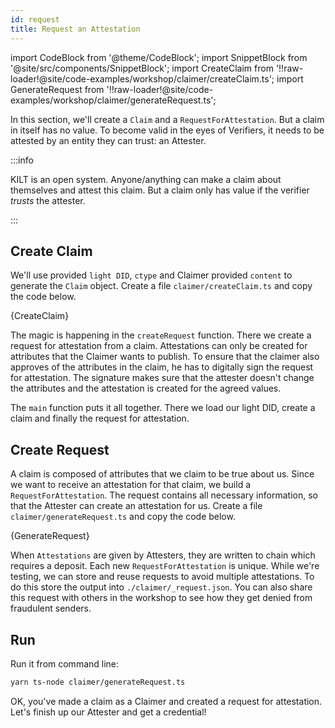 ```yaml
---
id: request
title: Request an Attestation
---
```


import CodeBlock from '@theme/CodeBlock';
import SnippetBlock from '@site/src/components/SnippetBlock';
import CreateClaim from '!!raw-loader!@site/code-examples/workshop/claimer/createClaim.ts';
import GenerateRequest from '!!raw-loader!@site/code-examples/workshop/claimer/generateRequest.ts';

In this section, we'll create a `Claim` and a `RequestForAttestation`.
But a claim in itself has no value.
To become valid in the eyes of <span className="label-role verifier">Verifiers</span>, it needs to be attested by an entity they can trust: an <span className="label-role attester">Attester</span>.

:::info

 KILT is an open system.
 Anyone/anything can make a claim about themselves and attest this claim. But a claim only has value if the verifier _trusts_ the attester.

:::

## Create Claim

We'll use provided `light DID`, `ctype` and <span className="label-role claimer">Claimer</span> provided `content` to generate the `Claim` object.
Create a file `claimer/createClaim.ts` and copy the code below.

<CodeBlock className="language-js" title="claimer/createClaim.ts">
  {CreateClaim}
</CodeBlock>

The magic is happening in the `createRequest` function.
There we create a request for attestation from a claim.
Attestations can only be created for attributes that the <span className="label-role claimer">Claimer</span> wants to publish.
To ensure that the claimer also approves of the attributes in the claim, he has to digitally sign the request for attestation.
The signature makes sure that the attester doesn't change the attributes and the attestation is created for the agreed values.

The `main` function puts it all together.
There we load our light DID, create a claim and finally the request for attestation.

## Create Request

A claim is composed of attributes that we claim to be true about us.
Since we want to receive an attestation for that claim, we build a `RequestForAttestation`.
The request contains all necessary information, so that the <span className="label-role attester">Attester</span> can create an attestation for us.
Create a file `claimer/generateRequest.ts` and copy the code below.

<CodeBlock className="language-js" title="claimer/generateRequest.ts">
  {GenerateRequest}
</CodeBlock>

When `Attestations` are given by <span className="label-role attester">Attesters</span>, they are written to chain which requires a deposit. Each new `RequestForAttestation` is unique. While we're testing, we can store and reuse requests to avoid
multiple attestations. To do this store the output into `./claimer/_request.json`. You can also share this
request with others in the workshop to see how they get denied from fraudulent senders.

## Run

Run it from command line:

```bash
yarn ts-node claimer/generateRequest.ts
```

OK, you've made a claim as a <span className="label-role claimer">Claimer</span> and
created a request for attestation. Let's finish up our <span className="label-role attester">Attester</span> and get a credential!
